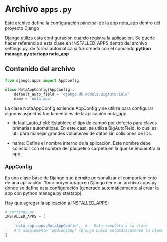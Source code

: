 # Archivo `apps.py`

Este archivo define la configuración principal de la app nota_app dentro del proyecto Django

Django utiliza esta configuración cuando registra la aplicación. Se puede hacer referencia a esta clase en INSTALLED_APPS dentro del archivo settings.py, de forma automática si fue creada con el comando **python manage.py startapp nota_app**

## Contenido del archivo

```python
from django.apps import AppConfig

class NotaAppConfig(AppConfig):
    default_auto_field = 'django.db.models.BigAutoField'
    name = 'nota_app'
```

La clase NotaAppConfig extiende AppConfig y se utiliza para configurar algunos aspectos fundamentales de la aplicación nota_app.

- default_auto_field:
Establece el tipo de campo por defecto para claves primarias automáticas.
En este caso, se utiliza BigAutoField, lo cual es útil para manejar grandes volúmenes de datos sin colisiones de IDs.

- name:
Define el nombre interno de la aplicación. Este nombre debe coincidir con el nombre del paquete o carpeta en la que se encuentra la app.

### AppConfig

Es una clase base de Django que permite personalizar el comportamiento de una aplicación. Todo proyecto/app en Django tiene un archivo apps.py donde se define esta configuración (generado automáticamente al crear la app con python manage.py startapp).

Hay que agregar la aplicación a INSTALLED_APPS:

```python
# settings.py
INSTALLED_APPS = [
    ...
    'nota_app.apps.NotaAppConfig',  # ← Ruta completa a la clase
    # O simplemente 'pedidosApp' (Django busca automáticamente la clase Config)
]
```
